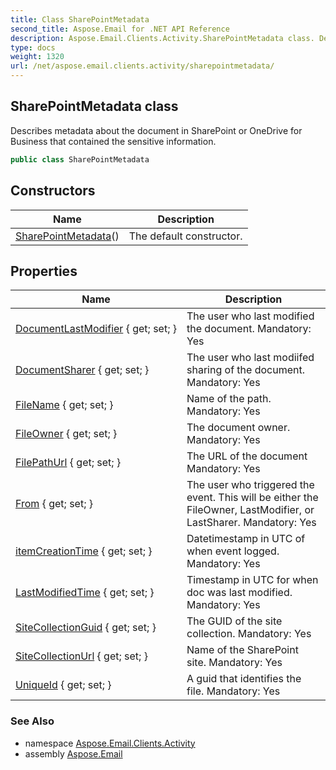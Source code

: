 ```yaml
---
title: Class SharePointMetadata
second_title: Aspose.Email for .NET API Reference
description: Aspose.Email.Clients.Activity.SharePointMetadata class. Describes metadata about the document in SharePoint or OneDrive for Business that contained the sensitive information
type: docs
weight: 1320
url: /net/aspose.email.clients.activity/sharepointmetadata/
---
```

## SharePointMetadata class

Describes metadata about the document in SharePoint or OneDrive for Business that contained the sensitive information.

```csharp
public class SharePointMetadata
```

## Constructors

| Name | Description |
| --- | --- |
| [SharePointMetadata](sharepointmetadata/)() | The default constructor. |

## Properties

| Name | Description |
| --- | --- |
| [DocumentLastModifier](../../aspose.email.clients.activity/sharepointmetadata/documentlastmodifier/) { get; set; } | The user who last modified the document. Mandatory: Yes |
| [DocumentSharer](../../aspose.email.clients.activity/sharepointmetadata/documentsharer/) { get; set; } | The user who last modiifed sharing of the document. Mandatory: Yes |
| [FileName](../../aspose.email.clients.activity/sharepointmetadata/filename/) { get; set; } | Name of the path. Mandatory: Yes |
| [FileOwner](../../aspose.email.clients.activity/sharepointmetadata/fileowner/) { get; set; } | The document owner. Mandatory: Yes |
| [FilePathUrl](../../aspose.email.clients.activity/sharepointmetadata/filepathurl/) { get; set; } | The URL of the document Mandatory: Yes |
| [From](../../aspose.email.clients.activity/sharepointmetadata/from/) { get; set; } | The user who triggered the event. This will be either the FileOwner, LastModifier, or LastSharer. Mandatory: Yes |
| [itemCreationTime](../../aspose.email.clients.activity/sharepointmetadata/itemcreationtime/) { get; set; } | Datetimestamp in UTC of when event logged. Mandatory: Yes |
| [LastModifiedTime](../../aspose.email.clients.activity/sharepointmetadata/lastmodifiedtime/) { get; set; } | Timestamp in UTC for when doc was last modified. Mandatory: Yes |
| [SiteCollectionGuid](../../aspose.email.clients.activity/sharepointmetadata/sitecollectionguid/) { get; set; } | The GUID of the site collection. Mandatory: Yes |
| [SiteCollectionUrl](../../aspose.email.clients.activity/sharepointmetadata/sitecollectionurl/) { get; set; } | Name of the SharePoint site. Mandatory: Yes |
| [UniqueId](../../aspose.email.clients.activity/sharepointmetadata/uniqueid/) { get; set; } | A guid that identifies the file. Mandatory: Yes |

### See Also

* namespace [Aspose.Email.Clients.Activity](../../aspose.email.clients.activity/)
* assembly [Aspose.Email](../../)


